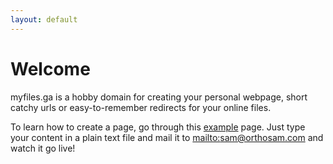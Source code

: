 ```yaml
---
layout: default
---
```


# Welcome

myfiles.ga is a hobby domain for creating your personal webpage, short catchy urls or easy-to-remember redirects for your online files.

To learn how to create a page, go through this [example](/example) page. Just type your content in a plain text file and mail it to [mailto:sam@orthosam.com](sam@orthosam.com) and watch it go live!
